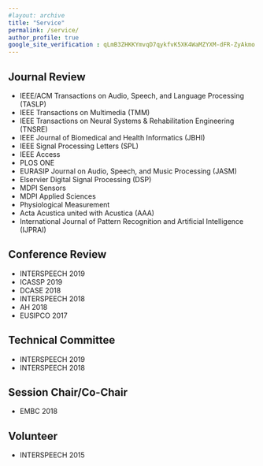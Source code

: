 ```yaml
---
#layout: archive
title: "Service"
permalink: /service/
author_profile: true
google_site_verification : qLmB3ZHKKYmvqD7qykfvK5XK4WaMZYXM-dFR-ZyAkmo
---
```


Journal Review
------
* IEEE/ACM Transactions on Audio, Speech, and Language Processing (TASLP)
* IEEE Transactions on Multimedia (TMM)
* IEEE Transactions on Neural Systems & Rehabilitation Engineering (TNSRE)
* IEEE Journal of Biomedical and Health Informatics (JBHI)
* IEEE Signal Processing Letters (SPL)
* IEEE Access
* PLOS ONE
* EURASIP Journal on Audio, Speech, and Music Processing (JASM)
* Elservier Digital Signal Processing (DSP)
* MDPI Sensors
* MDPI Applied Sciences
* Physiological Measurement
* Acta Acustica united with Acustica (AAA)
* International Journal of Pattern Recognition and Artificial Intelligence (IJPRAI)

Conference Review
------
* INTERSPEECH 2019
* ICASSP 2019
* DCASE 2018
* INTERSPEECH 2018
* AH 2018
* EUSIPCO 2017

Technical Committee 
------
* INTERSPEECH 2019
* INTERSPEECH 2018

Session Chair/Co-Chair
------
* EMBC 2018

Volunteer
------
* INTERSPEECH 2015

